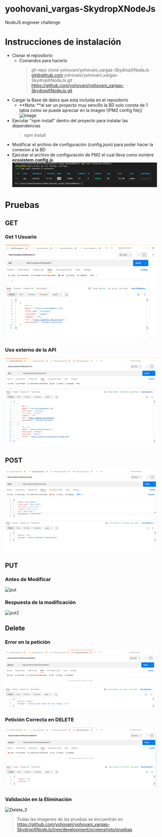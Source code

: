 # yoohovani_vargas-SkydropXNodeJs
NodeJS engineer challenge

# **Instrucciones de instalación**
- Clonar el repositorio
  - Comandos para hacerlo
     > gh repo clone yohovani/yohovani_vargas-SkydropXNodeJs <br>
     > git@github.com:yohovani/yohovani_vargas-SkydropXNodeJs.git <br>
     > https://github.com/yohovani/yohovani_vargas-SkydropXNodeJs.git <br>
- Cargar la Base de datos que esta incluida en el repositorio
  - **Nota: **al ser un proyecto muy sencillo la BD solo consta de 1 tabla como se puede apreciar en la imagen
     ![PM2 config file](![image](https://user-images.githubusercontent.com/30984240/147191153-a9632415-6939-469b-ad09-af6dcde2831a.png)
- Ejecutar "npm install" dentro del proyecto para instalar las dependencias
   > npm install
- Modificar el archivo de configuración (config.json) para poder hacer la conexion a la BD
- Ejecutar el archivo de configuración de PM2 el cual lleva como nombre **ecosistem.config.js**
![PM2 config file](https://github.com/yohovani/yohovani_vargas-SkydropXNodeJs/blob/development/screenshots/pm2%20start.png?raw=true)

# **Pruebas**

## GET
### Get 1 Usuario
![Get1](https://github.com/yohovani/yohovani_vargas-SkydropXNodeJs/blob/development/screenshots/pruebas/get%201.png?raw=true)
### Uso externo de la API
![Get2](https://github.com/yohovani/yohovani_vargas-SkydropXNodeJs/blob/development/screenshots/pruebas/get%20ext%20api%20found.png?raw=true)

## POST
![post](https://github.com/yohovani/yohovani_vargas-SkydropXNodeJs/blob/development/screenshots/pruebas/post%20succes.png?raw=true)

## PUT
### Antes de Modificar
![put](https://user-images.githubusercontent.com/30984240/147193380-74774c55-cd96-4ac9-abbd-c8e187a55819.png)
### Respuesta de la modificación
![put2](https://user-images.githubusercontent.com/30984240/147193412-e36d521d-9180-4849-af5e-5a768de2c022.png)

## Delete
### Error en la petición
![Delete](https://github.com/yohovani/yohovani_vargas-SkydropXNodeJs/blob/development/screenshots/pruebas/delete%20error.png?raw=true)
### Petición Correcta en DELETE
![Delete_2](https://github.com/yohovani/yohovani_vargas-SkydropXNodeJs/blob/development/screenshots/pruebas/delete%20success.png?raw=true)
### Validación en la Eliminación
![Delete_3](https://user-images.githubusercontent.com/30984240/147193703-f62390b4-36ed-4189-ac74-58e9b18722fb.png)

> Todas las imagenes de las pruebas se encuentran en https://github.com/yohovani/yohovani_vargas-SkydropXNodeJs/tree/development/screenshots/pruebas
